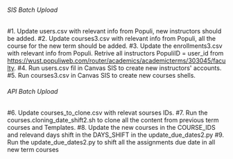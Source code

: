 ###### SIS Batch Upload ############
#1. Update users.csv with relevant info from Populi, new instructors should be added.
#2. Update courses3.csv with relevant info from Populi, all the course for the new term should be added.
#3. Update the enrollments3.csv with relevant info from Populi. Retrive all instructors PopuliID = user_id from https://wust.populiweb.com/router/academics/academicterms/303045/faculty.
#4. Run users.csv fil in Canvas SIS to create new instructors' accounts.
#5. Run courses3.csv in Canvas SIS to create new courses shells.

###### API Batch Upload ##########
#6. Update courses_to_clone.csv with relevat sourses IDs.
#7. Run the courses.cloning_date_shift2.sh to clone all the content from previous term courses and Templates.
#8. Update the new courses in the COURSE_IDS and relevand days shift in the DAYS_SHIFT in the update_due_dates2.py
#9. Run the update_due_dates2.py to shift all the assignments due date in all new term courses
